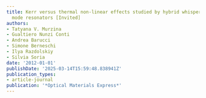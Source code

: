 ```yaml
---
title: Kerr versus thermal non-linear effects studied by hybrid whispering gallery
  mode resonators [Invited]
authors:
- Tatyana V. Murzina
- Gualtiero Nunzi Conti
- Andrea Barucci
- Simone Berneschi
- Ilya Razdolskiy
- Silvia Soria
date: '2012-01-01'
publishDate: '2025-03-14T15:59:48.838941Z'
publication_types:
- article-journal
publication: '*Optical Materials Express*'
---
```

